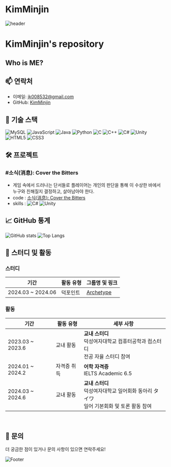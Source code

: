 # KimMinjin
![header](https://capsule-render.vercel.app/api?type=waving&color=fee774&fontColor=FFFFFF&height=300&section=header&text=Minjin's%20Hub😺&fontSize=50)

# KimMinjin's repository

## Who is ME?




## 📫 연락처

- 이메일: [jk008532@gmail.com](jk008532@gmail.com)
- GitHub: [KimMinjin](https://github.com/greenTeaFrappe)

## 🔧 기술 스택

![MySQL](https://img.shields.io/badge/MySQL-4479A1?style=for-the-badge&logo=mysql&logoColor=white)
![JavaScript](https://img.shields.io/badge/JavaScript-F7DF1E?style=for-the-badge&logo=javascript&logoColor=black)
![Java](https://img.shields.io/badge/Java-007396?style=for-the-badge&logo=java&logoColor=white) 
![Python](https://img.shields.io/badge/Python-3776AB?style=for-the-badge&logo=python&logoColor=white)
![C](https://img.shields.io/badge/C-00599C?style=for-the-badge&logo=c&logoColor=white)
![C++](https://img.shields.io/badge/C%2B%2B-00599C?style=for-the-badge&logo=c%2B%2B&logoColor=white)
![C#](https://img.shields.io/badge/C%23-239120?style=for-the-badge&logo=c-sharp&logoColor=white)
![Unity](https://img.shields.io/badge/Unity-000000?style=for-the-badge&logo=unity&logoColor=white)
![HTML5](https://img.shields.io/badge/HTML5-E34F26?style=for-the-badge&logo=html5&logoColor=white)
![CSS3](https://img.shields.io/badge/CSS3-1572B6?style=for-the-badge&logo=css3&logoColor=white)




## 🛠 프로젝트

### #소식(消息): Cover the Bitters
- 게임 속에서 드러나는 단서들로 플레이어는 개인의 판단을 통해 이 수상한 바에서 누구와 친해질지 결정하고, 살아남아야 한다.
- code : [소식(消息): Cover the Bitters](https://github.com/greenTeaFrappe/ToyProject)
- skills : ![C#](https://img.shields.io/badge/-C%23-333333?style=flat&logo=c-sharp) ![Unity](https://img.shields.io/badge/-Unity-333333?style=flat&logo=unity)



## 📈 GitHub 통계

![GitHub stats](https://github-readme-stats.vercel.app/api?username=greenTeaFrappe&show_icons=true&theme=radical)
![Top Langs](https://github-readme-stats.vercel.app/api/top-langs/?username=greenTeaFrappe&layout=compact&theme=radical)

## 🌱 스터디 및 활동


### 스터디
| 기간                | 활동 유형            | 그룹명 및 링크 |
|---------------------|----------------------|----------------|
| 2024.03 ~ 2024.06   | 덕포인트   | [Archetype](https://www.notion.so/Archetype-39e0f17c532e4629b7c42fc347874c35?pvs=21) |



### 활동

| 기간                  | 활동 유형            | 세부 사항 |
|-----------------------|-----------------------|-----------|
| 2023.03 ~ 2023.6     | 교내 활동             | **교내 스터디**<br>덕성여자대학교 컴퓨터공학과 컴스터디<br>전공 자율 스터디 참여 |
| 2024.01 ~ 2024.2     | 자격증 취득             | **어학 자격증**<br>IELTS Academic 6.5<br>|
| 2024.03 ~ 2024.6     | 교내 활동             | **교내 스터디**<br>덕성여자대학교 일어회화 동아리 タイワ<br>일어 기본회화 및 토론 활동 참여 |


<br>

## 💬 문의

더 궁금한 점이 있거나 문의 사항이 있으면 연락주세요!

![Footer](https://capsule-render.vercel.app/api?type=waving&color=fee774&height=200&section=footer)

